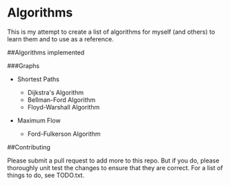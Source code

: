 Algorithms
========

This is my attempt to create a list of algorithms for myself (and others) to learn them and to use as a reference.

##Algorithms implemented

###Graphs
- Shortest Paths
    - Dijkstra's Algorithm
    - Bellman-Ford Algorithm
    - Floyd-Warshall Algorithm
    
- Maximum Flow
    - Ford-Fulkerson Algorithm

##Contributing

Please submit a pull request to add more to this repo. But if you do, please thoroughly unit test the changes to ensure that they are correct. For a list of things to do, see TODO.txt.
